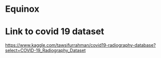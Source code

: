 # Equinox

# Link to covid 19 dataset
https://www.kaggle.com/tawsifurrahman/covid19-radiography-database?select=COVID-19_Radiography_Dataset
